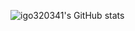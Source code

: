 ![igo320341's GitHub stats](https://github-readme-stats.vercel.app/api?username=igo320345&show_icons=true)

